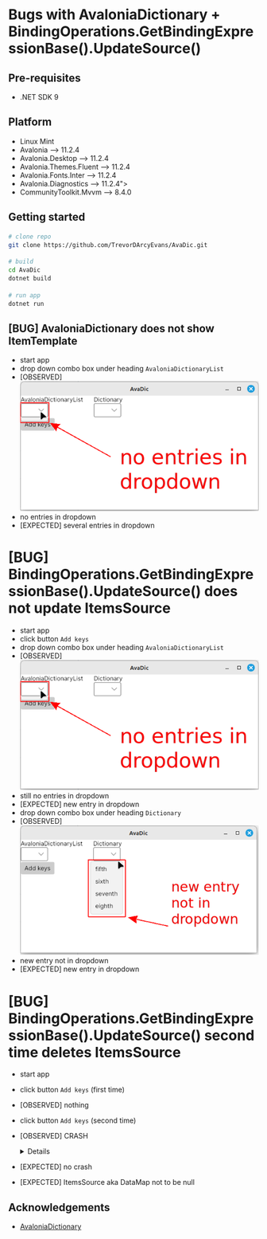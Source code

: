 # Bugs with AvaloniaDictionary + BindingOperations.GetBindingExpressionBase().UpdateSource()


## Pre-requisites
* .NET SDK 9


## Platform
* Linux Mint
* Avalonia --> 11.2.4
* Avalonia.Desktop --> 11.2.4
* Avalonia.Themes.Fluent --> 11.2.4
* Avalonia.Fonts.Inter --> 11.2.4
* Avalonia.Diagnostics --> 11.2.4">
* CommunityToolkit.Mvvm --> 8.4.0


## Getting started
```bash
# clone repo
git clone https://github.com/TrevorDArcyEvans/AvaDic.git

# build
cd AvaDic
dotnet build

# run app
dotnet run
```


## [BUG] AvaloniaDictionary does not show ItemTemplate
* start app
* drop down combo box under heading `AvaloniaDictionaryList`
* [OBSERVED]<br>
![](docs/Screenshot01.png)
* no entries in dropdown
* [EXPECTED] several entries in dropdown


# [BUG] BindingOperations.GetBindingExpressionBase().UpdateSource() does not update ItemsSource 
* start app
* click button `Add keys`
* drop down combo box under heading `AvaloniaDictionaryList`
* [OBSERVED]<br>
  ![](docs/Screenshot01.png)
* still no entries in dropdown
* [EXPECTED] new entry in dropdown
* drop down combo box under heading `Dictionary`
* [OBSERVED]<br>
  ![](docs/Screenshot02.png)
* new entry not in dropdown
* [EXPECTED] new entry in dropdown


# [BUG] BindingOperations.GetBindingExpressionBase().UpdateSource() second time deletes ItemsSource
* start app
* click button `Add keys` (first time)
* [OBSERVED] nothing
* click button `Add keys` (second time)
* [OBSERVED] CRASH
  <details>

    ```csharp
    System.NullReferenceException: Object reference not set to an instance of an object.
       at AvaDic.ViewModels.MainWindowViewModel.AddKey() in /home/trevorde/dev/AvaDic/ViewModels/MainWindowViewModel.cs:line 35
       at CompiledAvaloniaXaml.XamlIlTrampolines.AvaDic:AvaDic.ViewModels.MainWindowViewModel+AddKey_0!CommandExecuteTrampoline(Object, Object)
       at Avalonia.Data.Core.ExpressionNodes.MethodCommandNode.Command.Execute(Object parameter)
       at Avalonia.Controls.Button.OnClick()
       at Avalonia.Controls.Button.OnPointerReleased(PointerReleasedEventArgs e)
       at Avalonia.Input.InputElement.<>c.<.cctor>b__32_9(InputElement x, PointerReleasedEventArgs e)
       at Avalonia.Interactivity.RoutedEvent`1.<>c__DisplayClass1_0`1.<AddClassHandler>g__Adapter|0(Object sender, RoutedEventArgs e)
       at Avalonia.Interactivity.RoutedEvent.<>c__DisplayClass23_0.<AddClassHandler>b__0(ValueTuple`2 args)
       at Avalonia.Reactive.AnonymousObserver`1.OnNext(T value)
       at Avalonia.Reactive.LightweightObservableBase`1.PublishNext(T value)
       at Avalonia.Reactive.LightweightSubject`1.OnNext(T value)
       at Avalonia.Interactivity.RoutedEvent.InvokeRaised(Object sender, RoutedEventArgs e)
       at Avalonia.Interactivity.EventRoute.RaiseEventImpl(RoutedEventArgs e)
       at Avalonia.Interactivity.EventRoute.RaiseEvent(Interactive source, RoutedEventArgs e)
       at Avalonia.Interactivity.Interactive.RaiseEvent(RoutedEventArgs e)
       at Avalonia.Input.MouseDevice.MouseUp(IMouseDevice device, UInt64 timestamp, IInputRoot root, Point p, PointerPointProperties props, KeyModifiers inputModifiers, IInputElement hitTest)
       at Avalonia.Input.MouseDevice.ProcessRawEvent(RawPointerEventArgs e)
       at Avalonia.Input.MouseDevice.ProcessRawEvent(RawInputEventArgs e)
       at Avalonia.Input.InputManager.ProcessInput(RawInputEventArgs e)
       at Avalonia.Controls.TopLevel.<>c.<HandleInput>b__145_0(Object state)
       at Avalonia.Threading.Dispatcher.Send(SendOrPostCallback action, Object arg, Nullable`1 priority)
       at Avalonia.Controls.TopLevel.HandleInput(RawInputEventArgs e)
       at Avalonia.X11.X11Window.DispatchInput(RawInputEventArgs args)
       at Avalonia.RawEventGrouper.Dispatch(RawInputEventArgs ev)
       at Avalonia.ManualRawEventGrouperDispatchQueue.DispatchNext()
       at Avalonia.X11.X11PlatformThreading.RunLoop(CancellationToken cancellationToken)
       at Avalonia.Threading.DispatcherFrame.Run(IControlledDispatcherImpl impl)
       at Avalonia.Threading.Dispatcher.PushFrame(DispatcherFrame frame)
       at Avalonia.Threading.Dispatcher.MainLoop(CancellationToken cancellationToken)
       at Avalonia.Controls.ApplicationLifetimes.ClassicDesktopStyleApplicationLifetime.StartCore(String[] args)
       at Avalonia.Controls.ApplicationLifetimes.ClassicDesktopStyleApplicationLifetime.Start(String[] args)
       at Avalonia.ClassicDesktopStyleApplicationLifetimeExtensions.StartWithClassicDesktopLifetime(AppBuilder builder, String[] args, Action`1 lifetimeBuilder)
       at AvaDic.Program.Main(String[] args) in /home/trevorde/dev/AvaDic/Program.cs:line 12
    ```

  </details>

* [EXPECTED] no crash
* [EXPECTED] ItemsSource aka DataMap not to be null


## Acknowledgements
* [AvaloniaDictionary](https://reference.avaloniaui.net/api/Avalonia.Collections/AvaloniaDictionary_2/)

